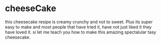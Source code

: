 # cheeseCake

this cheesecake resipe is creamy crunchy and not to sweet. Plus its super easy to make and most people that have tried it, have not just liked it they have loved it. si let me teach you how to make this amazing spectalular tasy cheesecake.